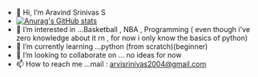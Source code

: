 - 👋 Hi, I’m Aravind Srinivas S
-  [![Anurag's GitHub stats](https://github-readme-stats.vercel.app/api?username=aravind-2707)](https://github.com/anuraghazra/github-readme-stats)
- 👀 I’m interested in ...Basketball , NBA , Programming ( even though i've zero knowledge about it rn , for now i only know the basics of python)
- 🌱 I’m currently learning ...python (from scratch)(beginner)
- 💞️ I’m looking to collaborate on ... no ideas for now 
- 📫 How to reach me ...mail : arvisrinivas2004@gmail.com

<!---
aravind-2707/aravind-2707 is a ✨ special ✨ repository because its `README.md` (this file) appears on your GitHub profile.
You can click the Preview link to take a look at your changes.
--->
